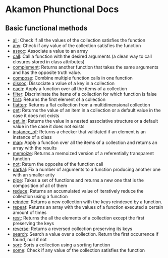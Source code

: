 # Akamon Phunctional Docs

## Basic functional methods

 * [all](functions/all.md): Check if all the values of the collection satisfies the function
 * [any](functions/any.md): Check if any value of the collection satisfies the function
 * [assoc](functions/assoc.md): Associate a value to an array
 * [call](functions/call.md): Call a function with the desired arguments (a clean way to call closures stored in class attributes)
 * [complement](functions/complement.md): Returns another function that takes the same arguments and has the opposite truth value.
 * [compose](functions/compose.md): Combine multiple function calls in one function
 * [dissoc](functions/dissoc.md): Dissociate a value of a key in a collection
 * [each](functions/each.md): Apply a function over all the items of a collection
 * [filter](functions/filter.md): Discriminate the items of a collection for which function is false
 * [first](functions/first.md): Returns the first element of a collection
 * [flatten](functions/flatten.md): Returns a flat collection from a multidimensional collection
 * [get](functions/get.md): Returns the value of an item in a collection or a default value in the case it does not exists
 * [get_in](functions/get_in.md): Returns the value in a nested associative structure or a default value in the case it does not exists
 * [instance_of](functions/instance_of.md): Returns a checker that validated if an element is an instance of a class
 * [map](functions/map.md): Apply a function over all the items of a collection and returns an array with the results
 * [memoize](functions/memoize.md): Returns a memoized version of a referentially transparent function
 * [not](functions/not.md): Return the opposite of the function call
 * [partial](functions/partial.md): Fix a number of arguments to a function producing another one with an smaller arity
 * [pipe](functions/reduce.md): Takes a set of functions and returns a new one that is the composition of all of them
 * [reduce](functions/reduce.md): Returns an accumulated value of iteratively reduce the collection using a function
 * [reindex](functions/reindex.md): Returns a new collection with the keys reindexed by a function.
 * [repeat](functions/repeat.md): Returns an array with the values of a function executed a certain amount of times
 * [rest](functions/rest.md): Returns the all the elements of a collection except the first preserving the keys
 * [reverse](functions/reverse.md): Returns a reversed collection preserving its keys
 * [search](functions/search.md): Search a value over a collection. Return the first occurrence if found, null if not
 * [sort](functions/sort.md): Sorts a collection using a sorting function
 * [some](functions/some.md): Check if any value of the collection satisfies the function
